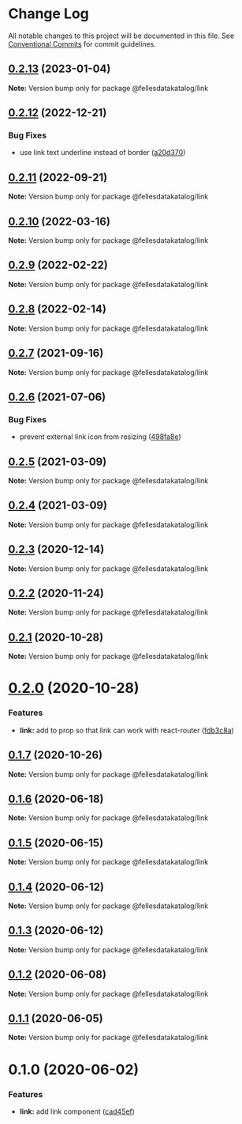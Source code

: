# Change Log

All notable changes to this project will be documented in this file.
See [Conventional Commits](https://conventionalcommits.org) for commit guidelines.

## [0.2.13](https://github.com/fellesdatakatalog/fdk-kit/compare/@fellesdatakatalog/link@0.2.12...@fellesdatakatalog/link@0.2.13) (2023-01-04)

**Note:** Version bump only for package @fellesdatakatalog/link





## [0.2.12](https://github.com/fellesdatakatalog/fdk-kit/compare/@fellesdatakatalog/link@0.2.11...@fellesdatakatalog/link@0.2.12) (2022-12-21)


### Bug Fixes

* use link text underline instead of border ([a20d370](https://github.com/fellesdatakatalog/fdk-kit/commit/a20d370c7d73a79fd0b254847b2c9c6c3b0ecbb4))





## [0.2.11](https://github.com/fellesdatakatalog/fdk-kit/compare/@fellesdatakatalog/link@0.2.10...@fellesdatakatalog/link@0.2.11) (2022-09-21)

**Note:** Version bump only for package @fellesdatakatalog/link





## [0.2.10](https://github.com/fellesdatakatalog/fdk-kit/compare/@fellesdatakatalog/link@0.2.9...@fellesdatakatalog/link@0.2.10) (2022-03-16)

**Note:** Version bump only for package @fellesdatakatalog/link





## [0.2.9](https://github.com/fellesdatakatalog/fdk-kit/compare/@fellesdatakatalog/link@0.2.8...@fellesdatakatalog/link@0.2.9) (2022-02-22)

**Note:** Version bump only for package @fellesdatakatalog/link





## [0.2.8](https://github.com/fellesdatakatalog/fdk-kit/compare/@fellesdatakatalog/link@0.2.7...@fellesdatakatalog/link@0.2.8) (2022-02-14)

**Note:** Version bump only for package @fellesdatakatalog/link





## [0.2.7](https://github.com/fellesdatakatalog/fdk-kit/compare/@fellesdatakatalog/link@0.2.6...@fellesdatakatalog/link@0.2.7) (2021-09-16)

**Note:** Version bump only for package @fellesdatakatalog/link





## [0.2.6](https://github.com/fellesdatakatalog/fdk-kit/compare/@fellesdatakatalog/link@0.2.5...@fellesdatakatalog/link@0.2.6) (2021-07-06)


### Bug Fixes

* prevent external link icon from resizing ([498fa8e](https://github.com/fellesdatakatalog/fdk-kit/commit/498fa8edf5fd6c21dad836952f6ae160ecc010e3))





## [0.2.5](https://github.com/fellesdatakatalog/fdk-kit/compare/@fellesdatakatalog/link@0.2.4...@fellesdatakatalog/link@0.2.5) (2021-03-09)

**Note:** Version bump only for package @fellesdatakatalog/link





## [0.2.4](https://github.com/fellesdatakatalog/fdk-kit/compare/@fellesdatakatalog/link@0.2.3...@fellesdatakatalog/link@0.2.4) (2021-03-09)

**Note:** Version bump only for package @fellesdatakatalog/link





## [0.2.3](https://github.com/fellesdatakatalog/fdk-kit/compare/@fellesdatakatalog/link@0.2.2...@fellesdatakatalog/link@0.2.3) (2020-12-14)

**Note:** Version bump only for package @fellesdatakatalog/link





## [0.2.2](https://github.com/fellesdatakatalog/fdk-kit/compare/@fellesdatakatalog/link@0.2.1...@fellesdatakatalog/link@0.2.2) (2020-11-24)

**Note:** Version bump only for package @fellesdatakatalog/link





## [0.2.1](https://github.com/fellesdatakatalog/fdk-kit/compare/@fellesdatakatalog/link@0.2.0...@fellesdatakatalog/link@0.2.1) (2020-10-28)

**Note:** Version bump only for package @fellesdatakatalog/link





# [0.2.0](https://github.com/fellesdatakatalog/fdk-kit/compare/@fellesdatakatalog/link@0.1.7...@fellesdatakatalog/link@0.2.0) (2020-10-28)


### Features

* **link:** add to prop so that link can work with react-router ([fdb3c8a](https://github.com/fellesdatakatalog/fdk-kit/commit/fdb3c8a06655d0ae9ad1b3ffb3d6628ff0932edc))





## [0.1.7](https://github.com/fellesdatakatalog/fdk-kit/compare/@fellesdatakatalog/link@0.1.6...@fellesdatakatalog/link@0.1.7) (2020-10-26)

**Note:** Version bump only for package @fellesdatakatalog/link





## [0.1.6](https://github.com/fellesdatakatalog/fdk-kit/compare/@fellesdatakatalog/link@0.1.5...@fellesdatakatalog/link@0.1.6) (2020-06-18)

**Note:** Version bump only for package @fellesdatakatalog/link





## [0.1.5](https://github.com/fellesdatakatalog/fdk-kit/compare/@fellesdatakatalog/link@0.1.4...@fellesdatakatalog/link@0.1.5) (2020-06-15)

**Note:** Version bump only for package @fellesdatakatalog/link





## [0.1.4](https://github.com/fellesdatakatalog/fdk-kit/compare/@fellesdatakatalog/link@0.1.3...@fellesdatakatalog/link@0.1.4) (2020-06-12)

**Note:** Version bump only for package @fellesdatakatalog/link





## [0.1.3](https://github.com/fellesdatakatalog/fdk-kit/compare/@fellesdatakatalog/link@0.1.2...@fellesdatakatalog/link@0.1.3) (2020-06-12)

**Note:** Version bump only for package @fellesdatakatalog/link





## [0.1.2](https://github.com/fellesdatakatalog/fdk-kit/compare/@fellesdatakatalog/link@0.1.1...@fellesdatakatalog/link@0.1.2) (2020-06-08)

**Note:** Version bump only for package @fellesdatakatalog/link





## [0.1.1](https://github.com/fellesdatakatalog/fdk-kit/compare/@fellesdatakatalog/link@0.1.0...@fellesdatakatalog/link@0.1.1) (2020-06-05)

**Note:** Version bump only for package @fellesdatakatalog/link





# 0.1.0 (2020-06-02)


### Features

* **link:** add link component ([cad45ef](https://github.com/fellesdatakatalog/fdk-kit/commit/cad45ef88266ff97a39101e30af9ea0c80e2ad8b))
